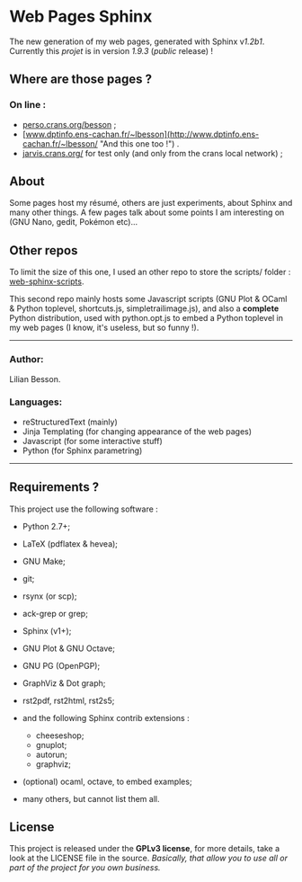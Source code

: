 Web Pages Sphinx
================

The new generation of my web pages, generated with Sphinx v*1.2b1*.
Currently this *projet* is in version *1.9.3* (*public* release) !

Where are those pages ?
-----------------------

### On line :
 * [perso.crans.org/besson](<http://perso.crans.org/besson/> "Check this one !") ;
 * [www.dptinfo.ens-cachan.fr/~lbesson](<http://www.dptinfo.ens-cachan.fr/~lbesson/> "And this one too !") .
 * [jarvis.crans.org/](<http://jarvis.crans.org/> "On my own machine") for test only (and only from the crans local network) ;

About
-----

Some pages host my résumé, others are just experiments, about Sphinx and many other things.
A few pages talk about some points I am interesting on (GNU Nano, gedit, Pokémon etc)...

Other repos
-----------

To limit the size of this one, I used an other repo to store
the scripts/ folder : [web-sphinx-scripts](<https://bitbucket.org/lbesson/web-sphinx-scripts/> "Hehe").

This second repo mainly hosts some Javascript scripts 
(GNU Plot & OCaml & Python toplevel, shortcuts.js, simpletrailimage.js), 
and also a **complete** Python distribution, 
used with python.opt.js to embed a Python toplevel in my web pages (I know, it's useless, but so funny !).

----

### Author:
Lilian Besson.

### Languages:
 * reStructuredText (mainly)
 * Jinja Templating (for changing appearance of the web pages)
 * Javascript (for some interactive stuff)
 * Python (for Sphinx parametring)

----

Requirements ?
--------------

This project use the following software :

 * Python 2.7+;
 * LaTeX (pdflatex & hevea);
 * GNU Make;
 * git;
 * rsynx (or scp);
 * ack-grep or grep;
 * Sphinx (v1+);
 * GNU Plot & GNU Octave;
 * GNU PG (OpenPGP);
 * GraphViz & Dot graph;
 * rst2pdf, rst2html, rst2s5;
 * and the following Sphinx contrib extensions :

    * cheeseshop;
    * gnuplot;
    * autorun;
    * graphviz;

 * (optional) ocaml, octave, to embed examples;
 * many others, but cannot list them all.

License
-------

This project is released under the **GPLv3 license**, for more details,
take a look at the LICENSE file in the source.
*Basically, that allow you to use all or part of the project for you own business.*
